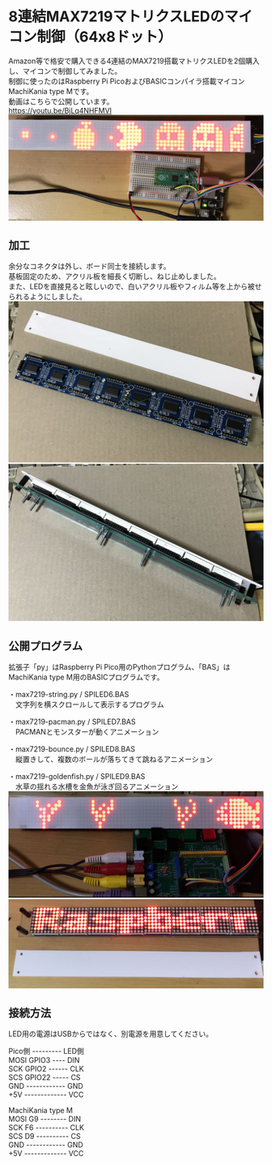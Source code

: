 # 8連結MAX7219マトリクスLEDのマイコン制御（64x8ドット）
Amazon等で格安で購入できる4連結のMAX7219搭載マトリクスLEDを2個購入し、マイコンで制御してみました。  
制御に使ったのはRaspberry Pi PicoおよびBASICコンパイラ搭載マイコンMachiKania type Mです。  
動画はこちらで公開しています。  
https://youtu.be/BjLq4NHFMVI  
![](ledmatrix1.jpg)  
## 加工
余分なコネクタは外し、ボード同士を接続します。  
基板固定のため、アクリル板を細長く切断し、ねじ止めしました。  
また、LEDを直接見ると眩しいので、白いアクリル板やフィルム等を上から被せられるようにしました。  
![](ledmatrix3.jpg)  
![](ledmatrix4.jpg)  
## 公開プログラム
拡張子「py」はRaspberry Pi Pico用のPythonプログラム、「BAS」はMachiKania type M用のBASICプログラムです。  
  
・max7219-string.py / SPILED6.BAS  
　文字列を横スクロールして表示するプログラム  
  
・max7219-pacman.py / SPILED7.BAS  
　PACMANとモンスターが動くアニメーション  
  
・max7219-bounce.py / SPILED8.BAS  
　縦置きして、複数のボールが落ちてきて跳ねるアニメーション  
  
・max7219-goldenfish.py / SPILED9.BAS  
　水草の揺れる水槽を金魚が泳ぎ回るアニメーション  
![](ledmatrix5.jpg)  
![](ledmatrix6.jpg)  
  
## 接続方法
LED用の電源はUSBからではなく、別電源を用意してください。  
  
Pico側 --------- LED側  
MOSI GPIO3 ---- DIN  
SCK GPIO2 ------ CLK  
SCS GPIO22 ----- CS  
GND ------------ GND  
+5V ------------- VCC  
  
MachiKania type M  
MOSI G9 -------- DIN  
SCK F6 ---------- CLK  
SCS D9 ---------- CS  
GND ------------ GND  
+5V ------------- VCC  
